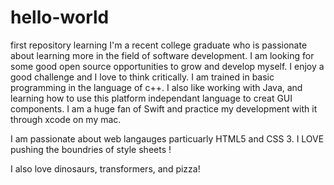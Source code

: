 # hello-world
first repository learning
I'm a recent college graduate who is passionate about learning more in the field of software development.  I am looking for some good open source opportunities to grow and develop myself.  I enjoy a good challenge and I love to think critically.  I am trained in basic programming in the language of c++.  I also like working with Java, and learning how to use this platform independant language to creat GUI components.  I am a huge fan of Swift and practice my development with it through xcode on my mac.  

I am passionate about web langauges particuarly HTML5 and CSS 3.  I LOVE pushing the boundries of style sheets ! 

I also love dinosaurs, transformers, and pizza! 
